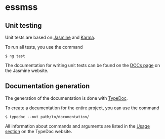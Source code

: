 # essmss

## Unit testing
Unit tests are based on [Jasmine](https://jasmine.github.io/ "Jasmine on GitHub") and [Karma](https://karma-runner.github.io "Karma on GitHub").

To run all tests, you use the command

`$ ng test`

The documentation for writing unit tests can be found on the [DOCs page](https://jasmine.github.io/pages/docs_home.html "Jasmine documentation") on the Jasmine website.


## Documentation generation
The generation of the documentation is done with [TypeDoc](https://github.com/TypeStrong/typedoc "TypeDoc on GitHub").

To create a documentation for the entire project, you can use the command

`$ typedoc --out path/to/documentation/`

All information about commands and arguments are listed in the [Usage section](http://typedoc.org/guides/usage/ "TypeDoc website") on the TypeDoc website.

